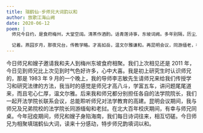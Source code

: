 ```yaml
---
title: 瑞鹤仙·步师兄大词韵以和
author: 放歌江海山阙
date: 2020-06-12
poem: |
  师兄今日约，是食府梅州，大堂空阔。清茶作酒酌。话青莲诗亊，东坡词阙。多年别隔，历尘凡，晨昏心灼。怅而今，两鬓繁霜，惯看风云开合。

  记着。燕园岁月，那夜兄台，传教学略。才高如岳，温文尔雅谦和。再昆明会议，同游缅老，校庆百年同桌。更诗词，南北飞鸿，何能忘却！
---
```


今日师兄和嫂子邀请我和夫人到梅州东坡食府相聚。我们上次相见还是 2011 年，今日见到师兄比上次见到时气色好许多，心中大喜。我是初上研究生时认识师兄的，那是 1983 年 9 月的一个晚上，我的导师李志敏先生请师兄来给我们传授学习和研究法律的方法，我当时的感觉是师兄才高八斗，学富五车，讲问题尾尾道来，而且宅心仁厚，温文尔雅。后来我和师兄都分别担任各自的法学院院长，我们一起开法学院长联系会议，总能聆听师兄对法学教育的高建。昆明会议期间，我与师兄及兄弟院校的法学院长同游缅甸和老挝。在北大百年校庆期间，有幸与师兄同桌。今年冠疫期间，师兄和嫂子身陷海南，我们每日诗词往来，相互切磋。今日师兄为相聚填瑞鹤仙大词，读来十分感动，特步师兄韵填词以和。
